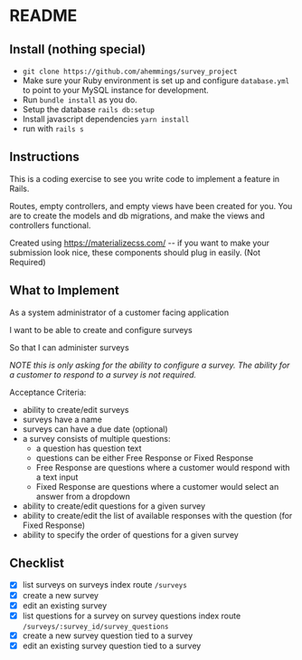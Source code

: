 # README

## Install (nothing special)

- `git clone https://github.com/ahemmings/survey_project`
- Make sure your Ruby environment is set up and configure `database.yml` to point to your MySQL instance for development.
- Run `bundle install` as you do.
- Setup the database `rails db:setup`
- Install javascript dependencies `yarn install`
- run with `rails s`

## Instructions

This is a coding exercise to see you write code to implement a feature in Rails.

Routes, empty controllers, and empty views have been created for you. You are to create the models and db migrations, and make the views and controllers functional.

Created using https://materializecss.com/ -- if you want to make your submission look nice, these components should plug in easily. (Not Required)

## What to Implement

As a system administrator of a customer facing application

I want to be able to create and configure surveys

So that I can administer surveys

*NOTE this is only asking for the ability to configure a survey. The ability for a customer to respond to a survey is not required.*

Acceptance Criteria:

- ability to create/edit surveys
- surveys have a name
- surveys can have a due date (optional)
- a survey consists of multiple questions:
  - a question has question text
  - questions can be either Free Response or Fixed Response
  - Free Response are questions where a customer would respond with a text input
  - Fixed Response are questions where a customer would select an answer from a dropdown
- ability to create/edit questions for a given survey
- ability to create/edit the list of available responses with the question (for Fixed Response)
- ability to specify the order of questions for a given survey

## Checklist

- [x] list surveys on surveys index route `/surveys`
- [x] create a new survey
- [x] edit an existing survey
- [x] list questions for a survey on survey questions index route `/surveys/:survey_id/survey_questions`
- [x] create a new survey question tied to a survey
- [x] edit an existing survey question tied to a survey
